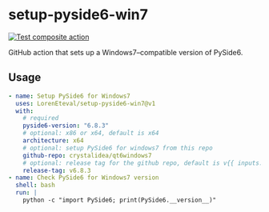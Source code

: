 # setup-pyside6-win7

[![Test composite action](https://github.com/LorenEteval/setup-pyside6-win7/actions/workflows/test.yml/badge.svg?branch=main)](https://github.com/LorenEteval/setup-pyside6-win7/actions/workflows/test.yml)

GitHub action that sets up a Windows7–compatible version of PySide6.

## Usage

```yaml
- name: Setup PySide6 for Windows7  
  uses: LorenEteval/setup-pyside6-win7@v1
  with:
    # required
    pyside6-version: "6.8.3"
    # optional: x86 or x64, default is x64
    architecture: x64
    # optional: setup PySide6 for windows7 from this repo
    github-repo: crystalidea/qt6windows7
    # optional: release tag for the github repo, default is v{{ inputs.pyside6-version }}
    release-tag: v6.8.3
- name: Check PySide6 for Windows7 version
  shell: bash
  run: |
    python -c "import PySide6; print(PySide6.__version__)"
```
